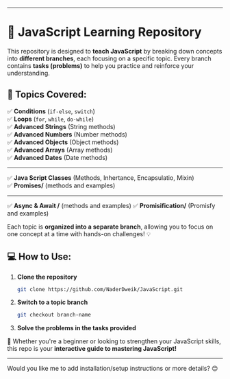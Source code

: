 
---

# 🚀 JavaScript Learning Repository  

This repository is designed to **teach JavaScript** by breaking down concepts into **different branches**, each focusing on a specific topic. Every branch contains **tasks (problems)** to help you practice and reinforce your understanding.  

## 📌 Topics Covered:  
✅ **Conditions** (`if-else`, `switch`)  
✅ **Loops** (`for`, `while`, `do-while`)  
✅ **Advanced Strings** (String methods)  
✅ **Advanced Numbers** (Number methods)  
✅ **Advanced Objects** (Object methods)  
✅ **Advanced Arrays** (Array methods)  
✅ **Advanced Dates** (Date methods)  
****
✅ **Java Script Classes** (Methods, Inhertance, Encapsulatio, Mixin)  
✅ **Promises/** (methods and examples)
****
✅ **Async & Await /** (methods and examples)
✅ **Promisification/** (Promisfy and examples)



Each topic is **organized into a separate branch**, allowing you to focus on one concept at a time with hands-on challenges! 💡  

## 💻 How to Use:  
1. **Clone the repository**  
   ```bash
   git clone https://github.com/NaderDweik/JavaScript.git
   ```
2. **Switch to a topic branch**  
   ```bash
   git checkout branch-name
   ```
3. **Solve the problems in the tasks provided**  

🎯 Whether you're a beginner or looking to strengthen your JavaScript skills, this repo is your **interactive guide to mastering JavaScript!**  

---

Would you like me to add installation/setup instructions or more details? 😊
